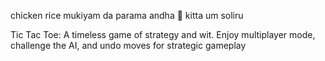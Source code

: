 chicken rice mukiyam da parama andha 🐼 kitta um soliru 

Tic Tac Toe: A timeless game of strategy and wit. Enjoy multiplayer mode, challenge the AI, and undo moves for strategic gameplay
